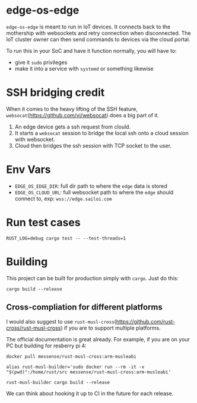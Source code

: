 # edge-os-edge

`edge-os-edge` is meant to run in IoT devices. It connects back to the mothership with websockets and retry connection when disconnected. The IoT cluster owner can then send commands to devices via the cloud portal.

To run this in your SoC and have it function normally, you will have to:
- give it `sudo` privileges
- make it into a service with `systemd` or something likewise

# SSH bridging credit

When it comes to the heavy lifting of the SSH feature, `websocat`(https://github.com/vi/websocat) does a big part of it.

1. An edge device gets a ssh request from clould.
2. It starts a `websocat` session to bridge the local ssh onto a cloud session with websocket.
3. Cloud then bridges the ssh session with TCP socket to the user. 

# Env Vars

- `EDGE_OS_EDGE_DIR`: full dir path to where the `edge` data is stored
- `EDGE_OS_CLOUD_URL`: full websocket path to where the `edge` should connect to, exp: `wss://edge.sailoi.com`

# Run test cases

```
RUST_LOG=debug cargo test -- --test-threads=1
```

# Building

This project can be built for production simply with `cargo`. Just do this:

```
cargo build --release
``` 

## Cross-compliation for different platforms

I would also suggest to use `rust-musl-cross`(https://github.com/rust-cross/rust-musl-cross) if you are to support multiple platforms.

The official documentation is great already. For example, if you are on your PC but building for resberry pi 4:

```
docker pull messense/rust-musl-cross:arm-musleabi

alias rust-musl-builder='sudo docker run --rm -it -v "$(pwd)":/home/rust/src messense/rust-musl-cross:arm-musleabi'

rust-musl-builder cargo build --release
```

We can think about hooking it up to CI in the future for each release.

